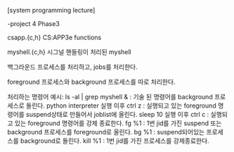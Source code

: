 [system programming lecture]

-project 4 Phase3

csapp.{c,h}
        CS:APP3e functions

myshell.{c,h}
        시그널 핸들링이 처리된 myshell

백그라운드 프로세스를 처리하고, jobs를 처리한다.

foreground 프로세스와 background 프로세스를 따로 처리한다.

처리하는 명령어 예시: 
ls -al | grep myshell & : 기술 된 명령어를 background 프로세스로 돌린다.
python interpreter 실행 이후 ctrl z : 실행되고 있는 foreground 명령어를 suspend상태로 만들어서 joblist에 올린다.
sleep 10 실행 이후 ctrl c : 실행되고 있는 foreground 명령어를 강제 종료한다.
fg %1 : 1번 jid를 가진 suspend 또는 background 프로세스를 foreground로 올린다.
bg %1 : suspend되어있는 프로세스를 background로 돌린다.
kill %1 : 1번 jid를 가진 프로세스를 강제종료한다.
